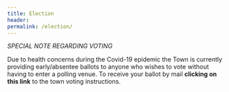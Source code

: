 ```yaml
---
title: Election
header:
permalink: /election/
---
```


*SPECIAL NOTE REGARDING VOTING*

Due to health concerns during the Covid-19 epidemic the Town is currently providing early/absentee ballots to anyone 
who wishes to vote without having to enter a polling venue. 
To receive your ballot by mail **clicking on this link** to the town voting instructions.


